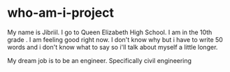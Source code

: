 # who-am-i-project

My name is Jibriil. I go to Queen Elizabeth High School. I am in the 10th grade . I am feeling good right now. I don't know why but i have to write 50 words and i don't know what to say so i'll talk about myself a little longer.

My dream job is to be an engineer. Specifically civil engineering 
